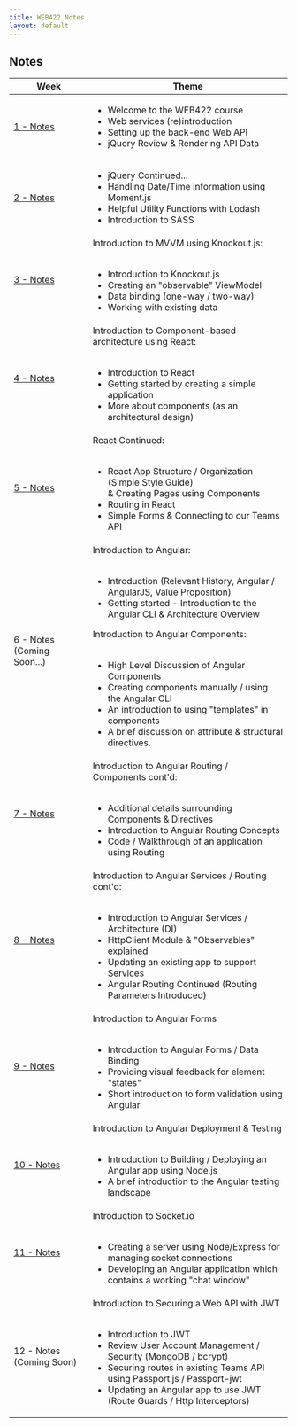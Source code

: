 ```yaml
---
title: WEB422 Notes
layout: default
---
```


## Notes

<table>
<thead>
<tr>
<th>Week</th>
<th>Theme</th>
</tr>
</thead>
<tbody>
<tr>
<td><a href="/web422/notes/week01">1 - Notes</a></td>
<td>
<ul>
<li>Welcome to the WEB422 course</li>
<li>Web services (re)introduction</li>
<li>Setting up the back-end Web API</li>
<li>jQuery Review &amp; Rendering API Data</li>
</ul>
</td>
</tr>
<tr>
<td><a href="/web422/notes/week02">2 - Notes</a></td>
<td>
<ul>
<li>jQuery Continued...</li>
<li>Handling Date/Time information using Moment.js</li>
<li>Helpful Utility Functions with Lodash</li>
<li>Introduction to SASS</li>
</ul>
</td>
</tr>
<tr>
<td><a href="/web422/notes/week03">3 - Notes</a></td>
<td>
Introduction to MVVM using Knockout.js:<br><br>
<ul>
<li>Introduction to Knockout.js</li>
<li>Creating an "observable" ViewModel</li>
<li>Data binding (one-way / two-way)</li>
<li>Working with existing data</li>
</ul>
</td>
</tr>
<tr>
<td><a href="/web422/notes/week04">4 - Notes</a></td>
<td>
Introduction to Component-based architecture using React:<br><br>
<ul>
<li>Introduction to React</li>
<li>Getting started by creating a simple application</li>
<li>More about components (as an architectural design)</li>
</ul>
</td>
</tr>
<tr>
<td><a href="/web422/notes/week05">5 - Notes</a></td>
<td>
React Continued:<br><br>
<ul>
<li>React App Structure / Organization (Simple Style Guide) <br> & Creating Pages using Components</li>
<li>Routing in React</li>
<li>Simple Forms & Connecting to our Teams API</li>
</ul>
</td>
</tr>
<tr>
<td>6 - Notes (Coming Soon...)</td>
<td>
Introduction to Angular:<br><br>
<ul>
<li>Introduction (Relevant History, Angular / AngularJS, Value Proposition)</li>
<li>Getting started - Introduction to the Angular CLI & Architecture Overview</li>
</ul>
  Introduction to Angular Components:<br><br>
<ul>
<li>High Level Discussion of Angular Components</li>
<li>Creating components manually / using the Angular CLI</li>
<li>An introduction to using "templates" in components</li>
<li>A brief discussion on attribute & structural directives.</li>
</ul>
</td>
</tr>
<tr>
<td><a href="/web422/notes/week07">7 - Notes</a></td>
<td>
Introduction to Angular Routing / Components cont'd:<br><br>
<ul>
<li>Additional details surrounding Components & Directives</li>
<li>Introduction to Angular Routing Concepts</li>
<li>Code / Walkthrough of an application using Routing</li>
</ul>
</td>
</tr>
<tr>
<td><a href="/web422/notes/week08">8 - Notes</a></td>
<td>
Introduction to Angular Services / Routing cont'd:<br><br>
<ul>
<li>Introduction to Angular Services / Architecture (DI)</li>
<li>HttpClient Module & "Observables" explained</li>
<li>Updating an existing app to support Services</li>
  <li>Angular Routing Continued (Routing Parameters Introduced)</li>
</ul>
</td>
</tr>
  <tr>
<td><a href="/web422/notes/week09">9 - Notes</a></td>
<td>
Introduction to Angular Forms<br><br>
<ul>
<li>Introduction to Angular Forms / Data Binding</li>
<li>Providing visual feedback for element "states"</li>
<li>Short introduction to form validation using Angular</li>
</ul>
</td>
</tr>
  <tr>
<td><a href="/web422/notes/week10">10 - Notes</a></td>
<td>
Introduction to Angular Deployment &amp; Testing<br><br>
<ul>
<li>Introduction to Building / Deploying an Angular app using Node.js</li>
<li>A brief introduction to the Angular testing landscape</li>
</ul>
</td>
</tr>
    <tr>
<td><a href="/web422/notes/week11">11 - Notes</a></td>
<td>
Introduction to Socket.io <br><br>
<ul>
<li>Creating a server using Node/Express for managing socket connections</li>
<li>Developing an Angular application which contains a working "chat window"</li>
</ul>
</td>
</tr>
  <tr>
<td>12 - Notes (Coming Soon)</td>
<td>
Introduction to Securing a Web API with JWT <br><br>
<ul>
  <li>Introduction to JWT</li>
  <li>Review User Account Management / Security (MongoDB / bcrypt)</li>
  <li>Securing routes in existing Teams API using Passport.js / Passport-jwt</li>
  <li>Updating an Angular app to use JWT (Route Guards / Http Interceptors)</li>
  </ul>
</td>
</tr>
</tbody>
</table>
